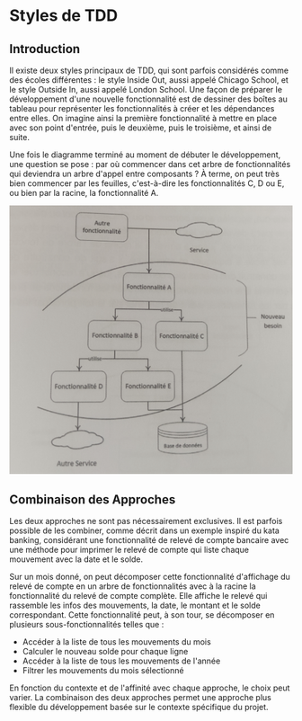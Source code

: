 Styles de TDD
================================================================

## Introduction

Il existe deux styles principaux de TDD, qui sont parfois considérés comme des écoles différentes : le style Inside Out, aussi appelé Chicago School, et le style Outside In, aussi appelé London School. Une façon de préparer le développement d'une nouvelle fonctionnalité est de dessiner des boîtes au tableau pour représenter les fonctionnalités à créer et les dépendances entre elles. On imagine ainsi la première fonctionnalité à mettre en place avec son point d'entrée, puis le deuxième, puis le troisième, et ainsi de suite.

Une fois le diagramme terminé au moment de débuter le développement, une question se pose : par où commencer dans cet arbre de fonctionnalités qui deviendra un arbre d'appel entre composants ? À terme, on peut très bien commencer par les feuilles, c'est-à-dire les fonctionnalités C, D ou E, ou bien par la racine, la fonctionnalité A.

![img.png](style-tdd-1.png "Style TDD")

## Combinaison des Approches

Les deux approches ne sont pas nécessairement exclusives. Il est parfois possible de les combiner, comme décrit dans un exemple inspiré du kata banking, considérant une fonctionnalité de relevé de compte bancaire avec une méthode pour imprimer le relevé de compte qui liste chaque mouvement avec la date et le solde.

Sur un mois donné, on peut décomposer cette fonctionnalité d'affichage du relevé de compte en un arbre de fonctionnalités avec à la racine la fonctionnalité du relevé de compte complète. Elle affiche le relevé qui rassemble les infos des mouvements, la date, le montant et le solde correspondant. Cette fonctionnalité peut, à son tour, se décomposer en plusieurs sous-fonctionnalités telles que :

- Accéder à la liste de tous les mouvements du mois
- Calculer le nouveau solde pour chaque ligne
- Accéder à la liste de tous les mouvements de l'année
- Filtrer les mouvements du mois sélectionné

En fonction du contexte et de l'affinité avec chaque approche, le choix peut varier. La combinaison des deux approches permet une approche plus flexible du développement basée sur le contexte spécifique du projet.